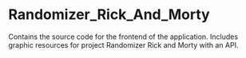 # Randomizer_Rick_And_Morty
Contains the source code for the frontend of the application. Includes graphic resources for project Randomizer Rick and Morty with an API.
